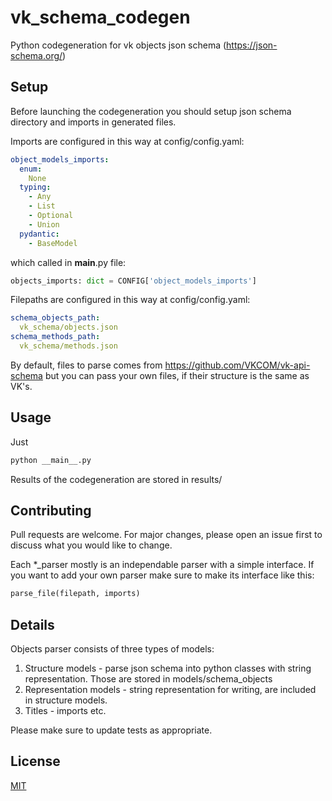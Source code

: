 # vk_schema_codegen
Python codegeneration for vk objects json schema (https://json-schema.org/) 

## Setup
Before launching the codegeneration you should setup
json schema directory and imports in generated files.

Imports are configured in this way at config/config.yaml:
```yaml
object_models_imports:
  enum:
    None
  typing:
    - Any
    - List
    - Optional
    - Union
  pydantic:
    - BaseModel

```
which called in __main__.py file:
```python
objects_imports: dict = CONFIG['object_models_imports']
```

Filepaths are configured in this way at config/config.yaml:
```yaml
schema_objects_path:
  vk_schema/objects.json
schema_methods_path:
  vk_schema/methods.json
```

By default, files to parse comes from https://github.com/VKCOM/vk-api-schema
but you can pass your own files, if their structure is the same as VK's.

## Usage

Just
```bash
python __main__.py
```

Results of the codegeneration are stored in results/

## Contributing
Pull requests are welcome. For major changes, please open an issue first to discuss what you would like to change.

Each *_parser mostly is an independable parser with a simple interface.
If you want to add your own parser make sure to make its interface like this:
```python
parse_file(filepath, imports)
```

## Details

Objects parser consists of three types of models:
1. Structure models - parse json schema into python classes with string representation. Those are stored in models/schema_objects
2. Representation models - string representation for writing, are included in structure models.
3. Titles - imports etc.

Please make sure to update tests as appropriate.

## License
[MIT](https://choosealicense.com/licenses/mit/)